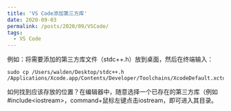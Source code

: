 ```yaml
---
title: 'VS Code添加第三方库'
date: 2020-09-03
permalink: /posts/2020/09/VSCode/
tags:
  - VS Code
---
```


例如：将需要添加的第三方库文件（stdc++.h）放到桌面，然后在终端输入：

```shell
sudo cp /Users/walden/Desktop/stdc++.h /Applications/Xcode.app/Contents/Developer/Toolchains/XcodeDefault.xctoolchain/usr/include/c++/v1/stdc++.h
```

如何找到应该存放的位置？在编辑器中，随意选择一个已存在的第三方库（例如#include\<iostream\>，command+鼠标左键点击iostream，即可进入其目录。